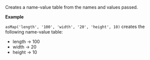 Creates a name-value table from the names and values passed.

**Example**

`asMap('length', '100', 'width', '20', 'height', 10)` creates the following name-value table:

- length &#8594; 100
- width &#8594; 20
- height &#8594; 10
